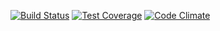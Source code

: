 [![Build Status](https://travis-ci.org/lucasJoseMachado/projeto_teste.svg?branch=master)](https://travis-ci.org/lucasJoseMachado/projeto_teste)
[![Test Coverage](https://codeclimate.com/github/lucasJoseMachado/projeto_teste/badges/coverage.svg)](https://codeclimate.com/github/lucasJoseMachado/projeto_teste/coverage)
[![Code Climate](https://codeclimate.com/github/lucasJoseMachado/projeto_teste/badges/gpa.svg)](https://codeclimate.com/github/lucasJoseMachado/projeto_teste)

